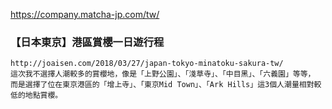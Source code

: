 https://company.matcha-jp.com/tw/

### 【日本東京】港區賞櫻一日遊行程
```
http://joaisen.com/2018/03/27/japan-tokyo-minatoku-sakura-tw/
這次我不選擇人潮較多的賞櫻地，像是「上野公園」、「淺草寺」、「中目黑」、「六義園」等等，
而是選擇了位在東京港區的「增上寺」、「東京Mid Town」、「Ark Hills」這3個人潮量相對較低的地點賞櫻。

```


###
```


```


###
```


```


###
```


```


###
```


```


###
```


```


###
```


```


###
```


```


###
```


```





